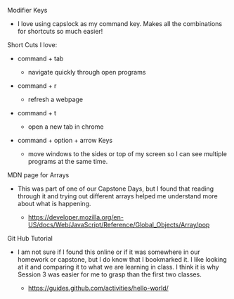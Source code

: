 Modifier Keys

  * I love using capslock as my command key. Makes all the combinations for shortcuts so much easier!

Short Cuts I love:

  * command + tab

    * navigate quickly through open programs

  * command + r
  
    + refresh a webpage

  * command + t

    + open a new tab in chrome

  * command + option + arrow Keys

    + move windows to the sides or top of my screen so I can see multiple programs at the same time.

MDN page for Arrays

  * This was part of one of our Capstone Days, but I found that reading through it and trying out different arrays helped me understand more about what is happening.

    + https://developer.mozilla.org/en-US/docs/Web/JavaScript/Reference/Global_Objects/Array/pop

Git Hub Tutorial

  * I am not sure if I found this online or if it was somewhere in our homework or capstone, but I do know that I bookmarked it. I like looking at it and comparing it to what we are learning in class. I think it is why Session 3 was easier for me to grasp than the first two classes.

    + https://guides.github.com/activities/hello-world/
